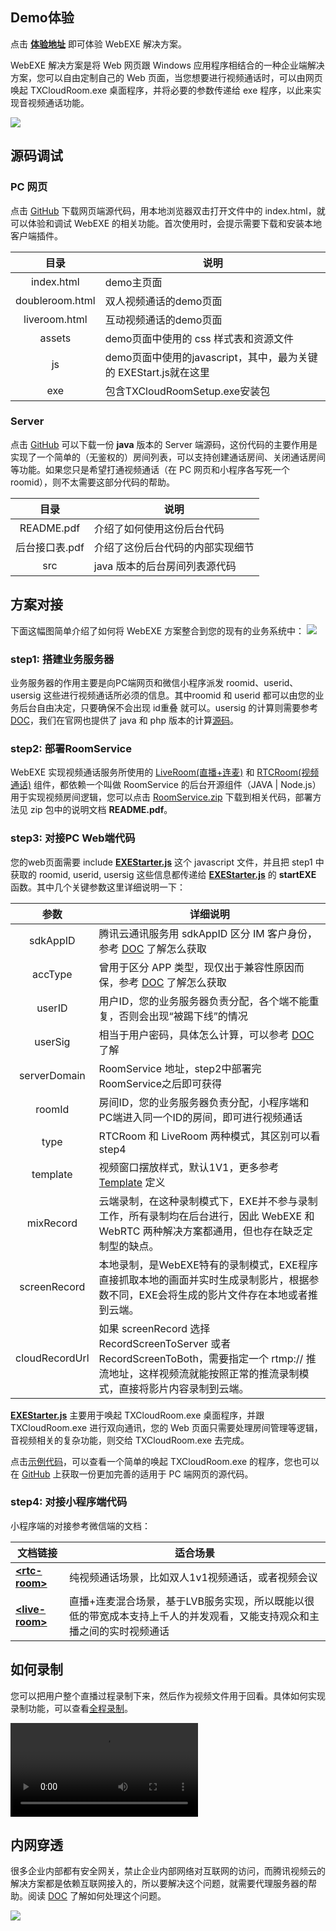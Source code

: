 
## Demo体验

点击 [**体验地址**](http://img.qcloud.com/open/qcloud/video/act/liteavWeb/avsolution/Index.html) 即可体验 WebEXE 解决方案。

WebEXE 解决方案是将 Web 网页跟 Windows 应用程序相结合的一种企业端解决方案，您可以自由定制自己的 Web 页面，当您想要进行视频通话时，可以由网页唤起 TXCloudRoom.exe 桌面程序，并将必要的参数传递给 exe 程序，以此来实现音视频通话功能。

![](https://main.qcloudimg.com/raw/30a729f3fc5825c107a342a53ad7b938.png)

## 源码调试

### PC 网页
点击 [GitHub](https://github.com/TencentVideoCloudMLVBDev/webexe_web_source) 下载网页端源代码，用本地浏览器双击打开文件中的 index.html，就可以体验和调试 WebEXE 的相关功能。首次使用时，会提示需要下载和安装本地客户端插件。

| 目录 | 说明 |
|:-------:|---------|
| index.html | demo主页面 |
| doubleroom.html | 双人视频通话的demo页面 |
| liveroom.html | 互动视频通话的demo页面 |
| assets | demo页面中使用的 css 样式表和资源文件 |
| js | demo页面中使用的javascript，其中，最为关键的 EXEStart.js就在这里 |
| exe | 包含TXCloudRoomSetup.exe安装包 |

### Server
点击 [GitHub](https://github.com/TencentVideoCloudMLVBDev/roomlist_server_java ) 可以下载一份 **java** 版本的 Server 端源码，这份代码的主要作用是实现了一个简单的（无鉴权的）房间列表，可以支持创建通话房间、关闭通话房间等功能。如果您只是希望打通视频通话（在 PC 网页和小程序各写死一个 roomid），则不太需要这部分代码的帮助。 

| 目录 | 说明 |
|:-------:|---------|
|README.pdf | 介绍了如何使用这份后台代码 |
|后台接口表.pdf| 介绍了这份后台代码的内部实现细节 |
| src | java 版本的后台房间列表源代码 |


## 方案对接
下面这幅图简单介绍了如何将 WebEXE 方案整合到您的现有的业务系统中：
![](https://main.qcloudimg.com/raw/c89609dcfa5388a7a3d4d00d5d7f94cc.png)

### step1: 搭建业务服务器
业务服务器的作用主要是向PC端网页和微信小程序派发 roomid、userid、usersig 这些进行视频通话所必须的信息。其中roomid 和 userid 都可以由您的业务后台自由决定，只要确保不会出现 id重叠 就可以。usersig 的计算则需要参考 [DOC](https://cloud.tencent.com/document/product/454/14548)，我们在官网也提供了 java 和 php 版本的计算[源码](https://cloud.tencent.com/document/product/454/7873#Server)。

### step2: 部署RoomService
WebEXE 实现视频通话服务所使用的 [LiveRoom(直播+连麦)](https://cloud.tencent.com/document/product/454/14606) 和 [RTCRoom(视频通话)](https://cloud.tencent.com/document/product/454/14617) 组件，都依赖一个叫做 RoomService 的后台开源组件（JAVA | Node.js）用于实现视频房间逻辑，您可以点击 [RoomService.zip](https://cloud.tencent.com/document/product/454/7873#Server) 下载到相关代码，部署方法见 zip 包中的说明文档 **README.pdf**。

### step3: 对接PC Web端代码
您的web页面需要 include [**EXEStarter.js**](https://cloud.tencent.com/document/product/454/17006) 这个 javascript 文件，并且把 step1 中获取的 roomid, userid, usersig 这些信息都传递给 [**EXEStarter.js**](https://cloud.tencent.com/document/product/454/17006) 的 **startEXE** 函数。其中几个关键参数这里详细说明一下：

|      参数      | 详细说明                                     |
| :----------: | ---------------------------------------- |
|   sdkAppID   | 腾讯云通讯服务用 sdkAppID 区分 IM 客户身份，参考 [DOC](https://cloud.tencent.com/document/product/454/7953#IM_SDKAPPID) 了解怎么获取 |
|   accType    | 曾用于区分 APP 类型，现仅出于兼容性原因而保，参考 [DOC](https://cloud.tencent.com/document/product/454/7953#IM_ACCTYPE) 了解怎么获取 |
|    userID    | 用户ID，您的业务服务器负责分配，各个端不能重复，否则会出现“被踢下线”的情况  |
|   userSig    | 相当于用户密码，具体怎么计算，可以参考 [DOC](https://cloud.tencent.com/document/product/454/14548) 了解 |
| serverDomain | RoomService 地址，step2中部署完RoomService之后即可获得 |
|    roomId    | 房间ID，您的业务服务器负责分配，小程序端和PC端进入同一个ID的房间，即可进行视频通话 |
|     type     | RTCRoom 和 LiveRoom 两种模式，其区别可以看 step4     |
|   template   | 视频窗口摆放样式，默认1V1，更多参考 [Template](https://cloud.tencent.com/document/product/454/17006#EnumDef) 定义 |
|    mixRecord    | 云端录制，在这种录制模式下，EXE并不参与录制工作，所有录制均在后台进行，因此 WebEXE 和 WebRTC 两种解决方案都通用，但也存在缺乏定制型的缺点。 |
|    screenRecord    | 本地录制，是WebEXE特有的录制模式，EXE程序直接抓取本地的画面并实时生成录制影片，根据参数不同，EXE会将生成的影片文件存在本地或者推到云端。|                         |
|    cloudRecordUrl |  如果 screenRecord 选择 RecordScreenToServer 或者 RecordScreenToBoth，需要指定一个 rtmp:// 推流地址，这样视频流就能按照正常的推流录制模式，直接将影片内容录制到云端。|

 [**EXEStarter.js**](https://cloud.tencent.com/document/product/454/17006)   主要用于唤起 TXCloudRoom.exe 桌面程序，并跟 TXCloudRoom.exe 进行双向通讯，您的 Web 页面只需要处理房间管理等逻辑，音视频相关的复杂功能，则交给 TXCloudRoom.exe 去完成。

点击[示例代码](https://cloud.tencent.com/document/product/454/17006#Code)，可以查看一个简单的唤起 TXCloudRoom.exe 的程序，您也可以在 [GitHub](https://github.com/TencentVideoCloudMLVBDev/webexe_web_source) 上获取一份更加完善的适用于 PC 端网页的源代码。

### step4: 对接小程序端代码
小程序端的对接参考微信端的文档：

| 文档链接                                     | 适合场景                                     |
| ---------------------------------------- | ---------------------------------------- |
| [**&lt;rtc-room&gt;**](https://cloud.tencent.com/document/product/454/15364) | 纯视频通话场景，比如双人1v1视频通话，或者视频会议               |
| [**&lt;live-room&gt;**](https://cloud.tencent.com/document/product/454/15368) | 直播+连麦混合场景，基于LVB服务实现，所以既能以很低的带宽成本支持上千人的并发观看，又能支持观众和主播之间的实时视频通话 |

## 如何录制
您可以把用户整个直播过程录制下来，然后作为视频文件用于回看。具体如何实现录制功能，可以查看[全程录制](https://cloud.tencent.com/document/product/454/17026)。

<video src="
http://1252463788.vod2.myqcloud.com/e12fcc4dvodgzp1252463788/c490bab57447398155981625642/TwA4JteAe40A.mp4" controls="controls">
您的浏览器不支持 video 标签。
</video>

## 内网穿透
很多企业内部都有安全网关，禁止企业内部网络对互联网的访问，而腾讯视频云的解决方案都是依赖互联网接入的，所以要解决这个问题，就需要代理服务器的帮助。阅读 [DOC](https://cloud.tencent.com/document/product/454/17139) 了解如何处理这个问题。

![](https://main.qcloudimg.com/raw/0411610edea069af3fefbcbb09464bf1.png)




